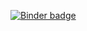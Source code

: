 [![Binder badge](https://static.mybinder.org/badge_logo.svg)](https://mybinder.org/v2/gh/perllaghu/simple_demo/main?urlpath=tree/tree/simple_demos.ipynb "Try a very simple notebook on mybinder.org")